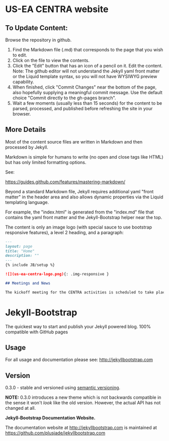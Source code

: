 # US-EA CENTRA website


## To Update Content:

Browse the repository in github.

1. Find the Markdown file (.md) that corresponds to the page that you wish to edit.
2. Click on the file to view the contents.
3. Click the "Edit" button that has an icon of a pencil on it. Edit the content. Note: The github editor will not understand the Jekyll yaml front matter or the Liquid template syntax, so you will not have WYSIWYG preview capability.
4. When finished, click "Commit Changes" near the bottom of the page, also hopefully supplying a meaningful commit message. Use the default choice "Commit directly to the gh-pages branch".
5. Wait a few moments (usually less than 15 seconds) for the content to be parsed, processed, and published before refreshing the site in your browser.


## More Details

Most of the content source files are written in Markdown and then processed by Jekyll.

Markdown is simple for humans to write (no open and close tags like HTML) but has only limited formatting options.

See:

https://guides.github.com/features/mastering-markdown/


Beyond a standard Markdown file, Jekyll requires additional yaml "front matter" in the header area and also
allows dynamic properties via the Liquid templating language. 

For example, the "index.html" is generated from the "index.md" file that contains the yaml front matter
and the Jekyll-Bootstrap helper near the top.

The content is only an image logo (with special sauce to use bootstrap responsive features),
a level 2 heading, and a paragraph:


```markdown
---
layout: page
title: "Home"
description: ""
---
{% include JB/setup %}

![](us-ea-centra-logo.png){: .img-responsive }

## Meetings and News

The kickoff meeting for the CENTRA activities is scheduled to take place in March 2016 in Taiwan.

```


# Jekyll-Bootstrap

The quickest way to start and publish your Jekyll powered blog. 100% compatible with GitHub pages

## Usage

For all usage and documentation please see: <http://jekyllbootstrap.com>

## Version

0.3.0 - stable and versioned using [semantic versioning](http://semver.org/).

**NOTE:** 0.3.0 introduces a new theme which is not backwards compatible in the sense it won't _look_ like the old version.
However, the actual API has not changed at all.

**Jekyll-Bootstrap Documentation Website.**

The documentation website at <http://jekyllbootstrap.com> is maintained at https://github.com/plusjade/jekyllbootstrap.com
